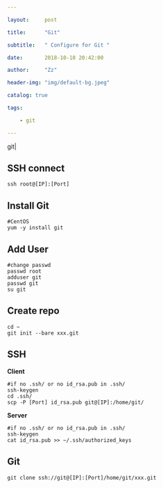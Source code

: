 ```yaml
---

layout:     post

title:      "Git"

subtitle:   " Configure for Git "

date:       2018-10-10 20:42:00

author:     "Zz"

header-img: "img/default-bg.jpeg"

catalog: true

tags:

    - git

---
```


git|

## SSH connect

```
ssh root@[IP]:[Port]
```

## Install Git

```
#CentOS
yum -y install git
```

## Add User

```
#change passwd
passwd root
adduser git
passwd git
su git
```

## Create repo

```
cd ~
git init --bare xxx.git
```

## SSH

**Client**

```
#if no .ssh/ or no id_rsa.pub in .ssh/
ssh-keygen
cd .ssh/
scp -P [Port] id_rsa.pub git@[IP]:/home/git/
```

**Server**

```
#if no .ssh/ or no id_rsa.pub in .ssh/
ssh-keygen
cat id_rsa.pub >> ~/.ssh/authorized_keys
```

## Git

```
git clone ssh://git@[IP]:[Port]/home/git/xxx.git
```













